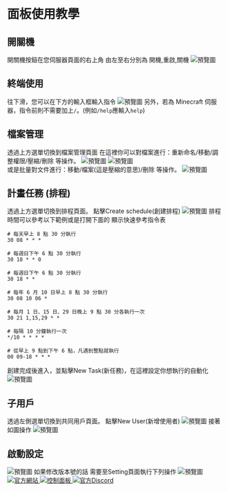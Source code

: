 # 面板使用教學

## 開關機
開關機按鈕在您伺服器頁面的右上角
由左至右分別為 開機,重啟,關機
![預覽圖](./image/image.png)
## 終端使用
往下滑，您可以在下方的輸入框輸入指令
![預覽圖](./image/image-1.png)
另外，若為 Minecraft 伺服器，指令前則不需要加上`/`。(例如`/help`應輸入`help`)
## 檔案管理
透過上方選單切換到檔案管理頁面
在這裡你可以對檔案進行：重新命名/移動/調整權限/壓縮/刪除 等操作。
![預覽圖](./image/image-3.png)
![預覽圖](./image/image-2.png)  
或是批量對文件進行：移動/檔案(這是壓縮的意思)/刪除 等操作。
![預覽圖](./image/image-4.png)
## 計畫任務 (排程)
透過上方選單切換到排程頁面。
點擊Create schedule(創建排程)
![預覽圖](./image/image-5.png)
排程時間可以參考以下範例或是打開下面的 顯示快速參考指令表
```
# 每天早上 8 點 30 分執行
30 08 * * *

# 每週日下午 6 點 30 分執行
30 18 * * 0

# 每週日下午 6 點 30 分執行
30 18 * *

# 每年 6 月 10 日早上 8 點 30 分執行
30 08 10 06 *

# 每月 1 日、15 日、29 日晚上 9 點 30 分各執行一次
30 21 1,15,29 * *

# 每隔 10 分鐘執行一次
*/10 * * * *

# 從早上 9 點到下午 6 點，凡遇到整點就執行
00 09-18 * * *
```
創建完成後進入，並點擊New Task(新任務)，在這裡設定你想執行的自動化
![預覽圖](./image/image-6.png)
## 子用戶
透過左側選單切換到共同用戶頁面。
點擊New User(新增使用者)
![預覽圖](./image/image-7.png)
接著如圖操作
![預覽圖](./image/image-8.png)
## 啟動設定
![預覽圖](./image/image-9.png)
如果修改版本號的話
需要至Setting頁面執行下列操作
![預覽圖](./image/image-10.png)
[![官方網站](https://img.shields.io/badge/👆官方網站-開啟?style=flat)
](https://noobtw.top)
[![控制面板](https://img.shields.io/badge/👆控制面板-開啟?style=flat)
](https://panel.noobtw.top)
[![官方Discord](https://img.shields.io/discord/1284057558360785017?style=flat&logo=discord&label=官方DC)
](https://discord.gg/FDSeuPU7JB)